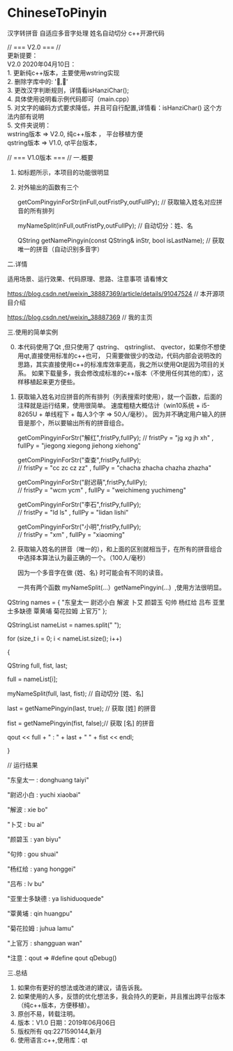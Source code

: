 # ChineseToPinyin
汉字转拼音 自适应多音字处理 姓名自动切分 c++开源代码

// === V2.0 === //  
更新提要：  
	V2.0 2020年04月10日：    
	1. 更新纯c++版本，主要使用wstring实现  
	2. 删除字库中的: ','    
	3. 更改汉字判断规则，详情看isHanziChar();    
	4. 具体使用说明看示例代码即可（main.cpp）    
	5. 对文字的编码方式要求降低，并且可自行配置,详情看：isHanziChar() 这个方法内部有说明  
	5. 文件夹说明：  
		wstring版本 => V2.0, 纯c++版本 ， 平台移植方便  
		qstring版本 => V1.0, qt平台版本，  
        

// === V1.0版本 === //
一.概要

1. 如标题所示，本项目的功能很明显
2. 对外输出的函数有三个

   getComPingyinForStr(inFull,outFristPy,outFullPy);              // 获取输入姓名对应拼音的所有排列
   
   myNameSplit(inFull,outFristPy,outFullPy);                      // 自动切分：姓、名
   
   QString getNamePingyin(const QString& inStr, bool isLastName); // 获取唯一的拼音（自动识别多音字）
 
   
二.详情

   适用场景、运行效果、代码原理、思路、注意事项 请看博文
   
   https://blog.csdn.net/weixin_38887369/article/details/91047524   // 本开源项目介绍
   
   https://blog.csdn.net/weixin_38887369                            // 我的主页
   
三.使用的简单实例

0. 本代码使用了Qt ,但只使用了 qstring、 qstringlist、 qvector，如果你不想使用qt,直接使用标准的c++也可，
   只需要做很少的改动，代码内部会说明改的思路，其实直接使用c++的标准库效率更高，我之所以使用Qt是因为项目的关系。
   如果下载量多，我会修改成标准的c++版本（不使用任何其他的库），这样移植起来更方便些。

1. 获取输入姓名对应拼音的所有排列（列表搜索时使用），就一个函数，后面的注释就是运行结果，使用很简单。
   速度粗糙大概估计（win10系统 + i5-8265U + 单线程下 + 每人3个字 => 50人/毫秒）。
   因为并不确定用户输入的拼音是那个，所以要输出所有的拼音组合。
   
   getComPingyinForStr("解红",fristPy,fullPy); 
   // fristPy =  "jg xg jh xh"  , fullPy =  "jiegong xiegong jiehong xiehong"
   
   getComPingyinForStr("查查",fristPy,fullPy);    
   // fristPy =  "cc zc cz zz"  , fullPy =  "chacha zhacha chazha zhazha"
   
   getComPingyinForStr("尉迟萌",fristPy,fullPy);  
   // fristPy =  "wcm ycm"  , fullPy =  "weichimeng yuchimeng"
   
   getComPingyinForStr("李石",fristPy,fullPy);    
   // fristPy =  "ld ls"  , fullPy =  "lidan lishi"
   
   getComPingyinForStr("小明",fristPy,fullPy);    
   // fristPy =  "xm"  , fullPy =  "xiaoming"
   
2. 获取输入姓名的拼音（唯一的），和上面的区别就相当于，在所有的拼音组合中选择本算法认为最正确的一个。（100人/毫秒）
   
   因为一个多音字在做 {姓、名}  时可能会有不同的读音。
   
   一共有两个函数 myNameSplit(...）getNamePingyin(...)  ,使用方法很明显。
   
QString names = { "东皇太一 尉迟小白 解波 卜艾 颜碧玉 句帅 杨红给 吕布 亚里士多缺德 覃黄埔 菊花拉姆 上官万" };

QStringList nameList = names.split(" ");   

for (size_t i = 0; i < nameList.size(); i++)

{

  QString full, fist, last;
  
  full = nameList[i];

  myNameSplit(full, last, fist);     // 自动切分 [姓、名]
  
  last = getNamePingyin(last, true); // 获取 [姓] 的拼音
  
  fist = getNamePingyin(fist, false);// 获取 [名] 的拼音

  qout << full + " : " + last + "  " + fist << endl;
  
}

// 运行结果

"东皇太一 : donghuang  taiyi"

"尉迟小白 : yuchi  xiaobai"

"解波 : xie  bo"

"卜艾 : bu  ai"

"颜碧玉 : yan  biyu"

"句帅 : gou  shuai"

"杨红给 : yang  honggei"

"吕布 : lv  bu"

"亚里士多缺德 : ya  lishiduoquede"

"覃黄埔 : qin  huangpu"

"菊花拉姆 : juhua  lamu"

"上官万 : shangguan  wan"

*注意：qout => #define qout qDebug()
	
三.总结

1. 如果你有更好的想法或改进的建议，请告诉我。
2. 如果使用的人多，反馈的优化想法多，我会持久的更新，并且推出跨平台版本（纯c++版本，方便移植）。
3. 原创不易，转载注明。 
4. 版本：V1.0   日期：2019年06月06日  
5. 版权所有 qq:2271590144,新月
4. 使用语言:c++,使用库：qt

